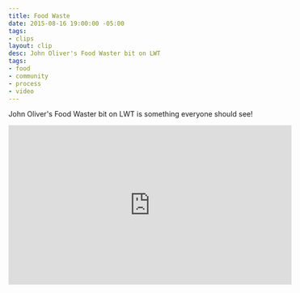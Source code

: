```yaml
---
title: Food Waste
date: 2015-08-16 19:00:00 -05:00
tags:
- clips
layout: clip
desc: John Oliver's Food Waster bit on LWT
tags:
- food
- community
- process
- video
---
```


John Oliver's Food Waster bit on LWT is something everyone should see!

<iframe width="560" height="315" src="https://www.youtube.com/embed/i8xwLWb0lLY" frameborder="0" allowfullscreen></iframe>